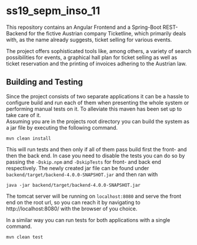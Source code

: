 # ss19_sepm_inso_11

This repository contains an Angular Frontend and a Spring-Boot REST-Backend for the fictive Austrian company Ticketline, which primarily deals with, as the name already suggests, ticket selling for various events.

The project offers sophisticated tools like, among others, a variety of search possibilities for events, a graphical hall plan for ticket selling as well as ticket reservation and the printing of invoices adhering to the Austrian law.

## Building and Testing
Since the project consists of two separate applications it can be a hassle to configure build and run each of them when presenting the whole system or performing manual tests on it. To alleviate this maven has been set up to take care of it.  
Assuming you are in the projects root directory you can build the system as a jar file by executing the following command.  

``` shell
mvn clean install
```

This will run tests and then only if all of them pass build first the front- and then the back end. In case you need to disable the tests you can do so by passing the `-Dskip.npm` and `-DskipTests` for front- and back end respectively. The newly created jar file can be found under `backend/target/backend-4.0.0-SNAPSHOT.jar` and then ran with  

``` shell
java -jar backend/target/backend-4.0.0-SNAPSHOT.jar
```

The tomcat server will be running on `localhost:8080` and serve the front end on the root url, so you can reach it by navigating to http://localhost:8080/ with the browser of you choice.  

In a similar way you can run tests for both applications with a single command.  

``` shell
mvn clean test
```
